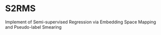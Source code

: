 # S2RMS
Implement of Semi-supervised Regression via Embedding Space Mapping and Pseudo-label Smearing
